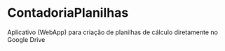 # ContadoriaPlanilhas
Aplicativo (WebApp) para criação de planilhas de cálculo diretamente no Google Drive
